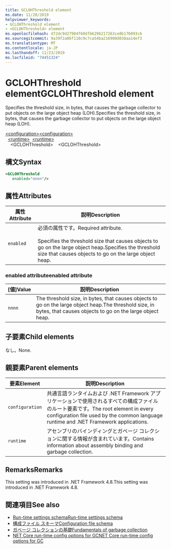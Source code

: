 ```yaml
---
title: GCLOHThreshold element
ms.date: 11/20/2019
helpviewer_keywords:
- GCLOHThreshold element
- <GCLOHThreshold> element
ms.openlocfilehash: d72dc9d27984f60dfb6296217263ce8b176093c6
ms.sourcegitcommit: 9a39f2a06f110c9c7ca54ba216900d038aa14ef3
ms.translationtype: MT
ms.contentlocale: ja-JP
ms.lasthandoff: 11/23/2019
ms.locfileid: "74451324"
---
```

# <a name="gclohthreshold-element"></a><span data-ttu-id="17d01-102">GCLOHThreshold element</span><span class="sxs-lookup"><span data-stu-id="17d01-102">GCLOHThreshold element</span></span>

<span data-ttu-id="17d01-103">Specifies the threshold size, in bytes, that causes the garbage collector to put objects on the large object heap (LOH).</span><span class="sxs-lookup"><span data-stu-id="17d01-103">Specifies the threshold size, in bytes, that causes the garbage collector to put objects on the large object heap (LOH).</span></span>

<span data-ttu-id="17d01-104">[\<configuration>](../configuration-element.md)</span><span class="sxs-lookup"><span data-stu-id="17d01-104">[\<configuration>](../configuration-element.md)</span></span>\
<span data-ttu-id="17d01-105">&nbsp;&nbsp;[\<runtime>](runtime-element.md)</span><span class="sxs-lookup"><span data-stu-id="17d01-105">&nbsp;&nbsp;[\<runtime>](runtime-element.md)</span></span>\
<span data-ttu-id="17d01-106">&nbsp;&nbsp;&nbsp;&nbsp;\<GCLOHThreshold></span><span class="sxs-lookup"><span data-stu-id="17d01-106">&nbsp;&nbsp;&nbsp;&nbsp;\<GCLOHThreshold></span></span>

## <a name="syntax"></a><span data-ttu-id="17d01-107">構文</span><span class="sxs-lookup"><span data-stu-id="17d01-107">Syntax</span></span>

```xml
<GCLOHThreshold
   enabled="nnnn"/>
```

## <a name="attributes"></a><span data-ttu-id="17d01-108">属性</span><span class="sxs-lookup"><span data-stu-id="17d01-108">Attributes</span></span>

|<span data-ttu-id="17d01-109">属性</span><span class="sxs-lookup"><span data-stu-id="17d01-109">Attribute</span></span>|<span data-ttu-id="17d01-110">説明</span><span class="sxs-lookup"><span data-stu-id="17d01-110">Description</span></span>|
|---------------|-----------------|
|`enabled`|<span data-ttu-id="17d01-111">必須の属性です。</span><span class="sxs-lookup"><span data-stu-id="17d01-111">Required attribute.</span></span><br /><br /><span data-ttu-id="17d01-112">Specifies the threshold size that causes objects to go on the large object heap.</span><span class="sxs-lookup"><span data-stu-id="17d01-112">Specifies the threshold size that causes objects to go on the large object heap.</span></span>|

### <a name="enabled-attribute"></a><span data-ttu-id="17d01-113">enabled attribute</span><span class="sxs-lookup"><span data-stu-id="17d01-113">enabled attribute</span></span>

|<span data-ttu-id="17d01-114">[値]</span><span class="sxs-lookup"><span data-stu-id="17d01-114">Value</span></span>|<span data-ttu-id="17d01-115">説明</span><span class="sxs-lookup"><span data-stu-id="17d01-115">Description</span></span>|
|-----------|-----------------|
|`nnnn`|<span data-ttu-id="17d01-116">The threshold size, in bytes, that causes objects to go on the large object heap.</span><span class="sxs-lookup"><span data-stu-id="17d01-116">The threshold size, in bytes, that causes objects to go on the large object heap.</span></span>|

## <a name="child-elements"></a><span data-ttu-id="17d01-117">子要素</span><span class="sxs-lookup"><span data-stu-id="17d01-117">Child elements</span></span>

<span data-ttu-id="17d01-118">なし。</span><span class="sxs-lookup"><span data-stu-id="17d01-118">None.</span></span>

## <a name="parent-elements"></a><span data-ttu-id="17d01-119">親要素</span><span class="sxs-lookup"><span data-stu-id="17d01-119">Parent elements</span></span>

|<span data-ttu-id="17d01-120">要素</span><span class="sxs-lookup"><span data-stu-id="17d01-120">Element</span></span>|<span data-ttu-id="17d01-121">説明</span><span class="sxs-lookup"><span data-stu-id="17d01-121">Description</span></span>|
|-------------|-----------------|
|`configuration`|<span data-ttu-id="17d01-122">共通言語ランタイムおよび .NET Framework アプリケーションで使用されるすべての構成ファイルのルート要素です。</span><span class="sxs-lookup"><span data-stu-id="17d01-122">The root element in every configuration file used by the common language runtime and .NET Framework applications.</span></span>|
|`runtime`|<span data-ttu-id="17d01-123">アセンブリのバインディングとガベージ コレクションに関する情報が含まれています。</span><span class="sxs-lookup"><span data-stu-id="17d01-123">Contains information about assembly binding and garbage collection.</span></span>|

## <a name="remarks"></a><span data-ttu-id="17d01-124">Remarks</span><span class="sxs-lookup"><span data-stu-id="17d01-124">Remarks</span></span>

<span data-ttu-id="17d01-125">This setting was introduced in .NET Framework 4.8.</span><span class="sxs-lookup"><span data-stu-id="17d01-125">This setting was introduced in .NET Framework 4.8.</span></span>

## <a name="see-also"></a><span data-ttu-id="17d01-126">関連項目</span><span class="sxs-lookup"><span data-stu-id="17d01-126">See also</span></span>

- [<span data-ttu-id="17d01-127">Run-time settings schema</span><span class="sxs-lookup"><span data-stu-id="17d01-127">Run-time settings schema</span></span>](index.md)
- [<span data-ttu-id="17d01-128">構成ファイル スキーマ</span><span class="sxs-lookup"><span data-stu-id="17d01-128">Configuration file schema</span></span>](../index.md)
- [<span data-ttu-id="17d01-129">ガベージ コレクションの基礎</span><span class="sxs-lookup"><span data-stu-id="17d01-129">Fundamentals of garbage collection</span></span>](../../../../standard/garbage-collection/fundamentals.md)
- [<span data-ttu-id="17d01-130">NET Core run-time config options for GC</span><span class="sxs-lookup"><span data-stu-id="17d01-130">NET Core run-time config options for GC</span></span>](../../../../core/run-time-config/garbage-collector.md)
